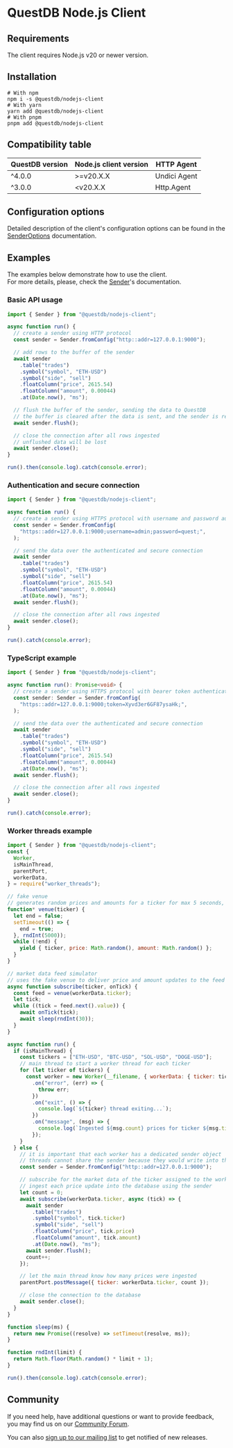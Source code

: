 # QuestDB Node.js Client

## Requirements

The client requires Node.js v20 or newer version.

## Installation

```shell
# With npm
npm i -s @questdb/nodejs-client
# With yarn
yarn add @questdb/nodejs-client
# With pnpm
pnpm add @questdb/nodejs-client
```

## Compatibility table

| QuestDB version | Node.js client version | HTTP Agent   |
| --------------- | ---------------------- | ------------ |
| ^4.0.0          | >=v20.X.X              | Undici Agent |
| ^3.0.0          | <v20.X.X               | Http.Agent   |

## Configuration options

Detailed description of the client's configuration options can be found in
the <a href="https://questdb.github.io/nodejs-questdb-client/SenderOptions.html">SenderOptions</a> documentation.

## Examples

The examples below demonstrate how to use the client. <br>
For more details, please, check the <a href="https://questdb.github.io/nodejs-questdb-client/Sender.html">Sender</a>'s documentation.

### Basic API usage

```javascript
import { Sender } from "@questdb/nodejs-client";

async function run() {
  // create a sender using HTTP protocol
  const sender = Sender.fromConfig("http::addr=127.0.0.1:9000");

  // add rows to the buffer of the sender
  await sender
    .table("trades")
    .symbol("symbol", "ETH-USD")
    .symbol("side", "sell")
    .floatColumn("price", 2615.54)
    .floatColumn("amount", 0.00044)
    .at(Date.now(), "ms");

  // flush the buffer of the sender, sending the data to QuestDB
  // the buffer is cleared after the data is sent, and the sender is ready to accept new data
  await sender.flush();

  // close the connection after all rows ingested
  // unflushed data will be lost
  await sender.close();
}

run().then(console.log).catch(console.error);
```

### Authentication and secure connection

```javascript
import { Sender } from "@questdb/nodejs-client";

async function run() {
  // create a sender using HTTPS protocol with username and password authentication
  const sender = Sender.fromConfig(
    "https::addr=127.0.0.1:9000;username=admin;password=quest;",
  );

  // send the data over the authenticated and secure connection
  await sender
    .table("trades")
    .symbol("symbol", "ETH-USD")
    .symbol("side", "sell")
    .floatColumn("price", 2615.54)
    .floatColumn("amount", 0.00044)
    .at(Date.now(), "ms");
  await sender.flush();

  // close the connection after all rows ingested
  await sender.close();
}

run().catch(console.error);
```

### TypeScript example

```typescript
import { Sender } from "@questdb/nodejs-client";

async function run(): Promise<void> {
  // create a sender using HTTPS protocol with bearer token authentication
  const sender: Sender = Sender.fromConfig(
    "https::addr=127.0.0.1:9000;token=Xyvd3er6GF87ysaHk;",
  );

  // send the data over the authenticated and secure connection
  await sender
    .table("trades")
    .symbol("symbol", "ETH-USD")
    .symbol("side", "sell")
    .floatColumn("price", 2615.54)
    .floatColumn("amount", 0.00044)
    .at(Date.now(), "ms");
  await sender.flush();

  // close the connection after all rows ingested
  await sender.close();
}

run().catch(console.error);
```

### Worker threads example

```javascript
import { Sender } from "@questdb/nodejs-client";
const {
  Worker,
  isMainThread,
  parentPort,
  workerData,
} = require("worker_threads");

// fake venue
// generates random prices and amounts for a ticker for max 5 seconds, then the feed closes
function* venue(ticker) {
  let end = false;
  setTimeout(() => {
    end = true;
  }, rndInt(5000));
  while (!end) {
    yield { ticker, price: Math.random(), amount: Math.random() };
  }
}

// market data feed simulator
// uses the fake venue to deliver price and amount updates to the feed handler (onTick() callback)
async function subscribe(ticker, onTick) {
  const feed = venue(workerData.ticker);
  let tick;
  while ((tick = feed.next().value)) {
    await onTick(tick);
    await sleep(rndInt(30));
  }
}

async function run() {
  if (isMainThread) {
    const tickers = ["ETH-USD", "BTC-USD", "SOL-USD", "DOGE-USD"];
    // main thread to start a worker thread for each ticker
    for (let ticker of tickers) {
      const worker = new Worker(__filename, { workerData: { ticker: ticker } })
        .on("error", (err) => {
          throw err;
        })
        .on("exit", () => {
          console.log(`${ticker} thread exiting...`);
        })
        .on("message", (msg) => {
          console.log(`Ingested ${msg.count} prices for ticker ${msg.ticker}`);
        });
    }
  } else {
    // it is important that each worker has a dedicated sender object
    // threads cannot share the sender because they would write into the same buffer
    const sender = Sender.fromConfig("http::addr=127.0.0.1:9000");

    // subscribe for the market data of the ticker assigned to the worker
    // ingest each price update into the database using the sender
    let count = 0;
    await subscribe(workerData.ticker, async (tick) => {
      await sender
        .table("trades")
        .symbol("symbol", tick.ticker)
        .symbol("side", "sell")
        .floatColumn("price", tick.price)
        .floatColumn("amount", tick.amount)
        .at(Date.now(), "ms");
      await sender.flush();
      count++;
    });

    // let the main thread know how many prices were ingested
    parentPort.postMessage({ ticker: workerData.ticker, count });

    // close the connection to the database
    await sender.close();
  }
}

function sleep(ms) {
  return new Promise((resolve) => setTimeout(resolve, ms));
}

function rndInt(limit) {
  return Math.floor(Math.random() * limit + 1);
}

run().then(console.log).catch(console.error);
```

## Community

If you need help, have additional questions or want to provide feedback, you
may find us on our [Community Forum](https://community.questdb.io/).

You can also [sign up to our mailing list](https://questdb.io/contributors/)
to get notified of new releases.
